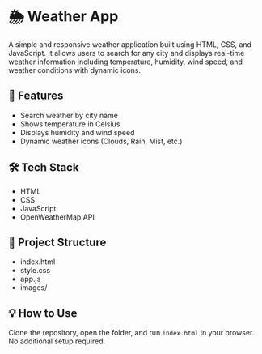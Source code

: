 # 🌦️ Weather App

A simple and responsive weather application built using HTML, CSS, and JavaScript. It allows users to search for any city and displays real-time weather information including temperature, humidity, wind speed, and weather conditions with dynamic icons.

## 🔧 Features
- Search weather by city name
- Shows temperature in Celsius
- Displays humidity and wind speed
- Dynamic weather icons (Clouds, Rain, Mist, etc.)

## 🛠️ Tech Stack
- HTML
- CSS
- JavaScript
- OpenWeatherMap API

## 📁 Project Structure
- index.html
- style.css
- app.js
- images/

## 💡 How to Use
Clone the repository, open the folder, and run `index.html` in your browser. No additional setup required.
